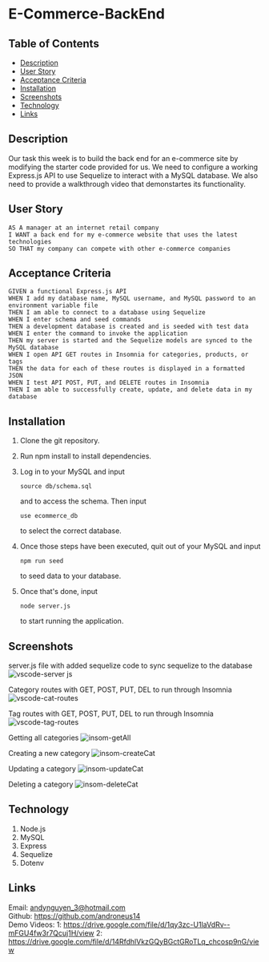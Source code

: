 # E-Commerce-BackEnd

## Table of Contents

- [Description](#description)
- [User Story](#user-story)
- [Acceptance Criteria](#acceptance-criteria)
- [Installation](#installation)
- [Screenshots](#screenshots)
- [Technology](#technology)
- [Links](#links)

## Description

Our task this week is to build the back end for an e-commerce site by modifying the starter code provided for us. We need to configure a working Express.js API to use Sequelize to interact with a MySQL database. We also need to provide a walkthrough video that demonstartes its functionality.

## User Story

    AS A manager at an internet retail company
    I WANT a back end for my e-commerce website that uses the latest technologies
    SO THAT my company can compete with other e-commerce companies

## Acceptance Criteria

    GIVEN a functional Express.js API
    WHEN I add my database name, MySQL username, and MySQL password to an environment variable file
    THEN I am able to connect to a database using Sequelize
    WHEN I enter schema and seed commands
    THEN a development database is created and is seeded with test data
    WHEN I enter the command to invoke the application
    THEN my server is started and the Sequelize models are synced to the MySQL database
    WHEN I open API GET routes in Insomnia for categories, products, or tags
    THEN the data for each of these routes is displayed in a formatted JSON
    WHEN I test API POST, PUT, and DELETE routes in Insomnia
    THEN I am able to successfully create, update, and delete data in my database

## Installation

1. Clone the git repository.

2. Run npm install to install dependencies.

3. Log in to your MySQL and input

   ```terminal
   source db/schema.sql
   ```

   and to access the schema. Then input

   ```terminal
   use ecommerce_db
   ```

   to select the correct database.

4. Once those steps have been executed, quit out of your MySQL and input

   ```terminal
   npm run seed
   ```

   to seed data to your database.

5. Once that's done, input

   ```terminal
   node server.js
   ```

   to start running the application.

## Screenshots

server.js file with added sequelize code to sync sequelize to the database
![vscode-server js](https://user-images.githubusercontent.com/98381243/170668694-22ed98c4-4213-48e1-9466-2d313c2a1b27.png)

Category routes with GET, POST, PUT, DEL to run through Insomnia
![vscode-cat-routes](https://user-images.githubusercontent.com/98381243/170668789-e8bd60c3-fa4b-46b9-8d6c-e2af39c734d0.png)

Tag routes with GET, POST, PUT, DEL to run through Insomnia
![vscode-tag-routes](https://user-images.githubusercontent.com/98381243/170668835-6ece650b-377d-4f44-92e4-11f90b7c5e2a.png)

Getting all categories
![insom-getAll](https://user-images.githubusercontent.com/98381243/170668866-b2d7476d-5262-47dd-8b76-2ce2a16e9a49.png)

Creating a new category
![insom-createCat](https://user-images.githubusercontent.com/98381243/170668900-d90d795b-7f16-4471-8d97-5e21c4c945d0.png)

Updating a category
![insom-updateCat](https://user-images.githubusercontent.com/98381243/170668978-e5e4de90-a724-4b8a-a279-2e30985d9487.png)

Deleting a category
![insom-deleteCat](https://user-images.githubusercontent.com/98381243/170668996-9acce735-4508-4e52-9007-2bebee13c106.png)

## Technology

1. Node.js
2. MySQL
3. Express
4. Sequelize
5. Dotenv

## Links

Email: andynguyen_3@hotmail.com <br />
Github: https://github.com/androneus14 <br />
Demo Videos: 1: https://drive.google.com/file/d/1qy3zc-U1laVdRv--mFGU4fw3r7Qcuj1H/view
2: https://drive.google.com/file/d/14RfdhlVkzGQyBGctGRoTLq_chcosp9nG/view
